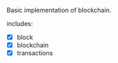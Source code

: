 Basic implementation of blockchain. 

includes:
 - [x] block
 - [x] blockchain
 - [x] transactions  
